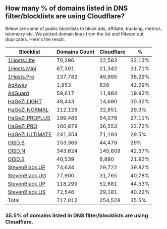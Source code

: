 ## How many % of domains listed in DNS filter/blocklists are using Cloudflare?


Below are some of public blocklists to block ads, affiliate, tracking, metrics, telemetry etc.
We picked domain lines from the list and filtered out duplicates.
Here's the result.


| Blocklist | Domains Count | Cloudflare | % |
| --- | --- | --- | --- |
| [1Hosts.Lite](https://raw.githubusercontent.com/badmojr/1Hosts/master/Lite/hosts.win) | 70,296 | 22,583 | 32.13% |
| [1Hosts.Mini](https://raw.githubusercontent.com/badmojr/1Hosts/master/mini/hosts.win) | 67,301 | 21,342 | 31.71% |
| [1Hosts.Pro](https://raw.githubusercontent.com/badmojr/1Hosts/master/Pro/hosts.win) | 137,782 | 49,995 | 36.29% |
| [AdAway](https://raw.githubusercontent.com/AdAway/adaway.github.io/master/hosts.txt) | 1,953 | 826 | 42.29% |
| [AdGuard](https://adguardteam.github.io/AdGuardSDNSFilter/Filters/filter.txt) | 59,617 | 11,884 | 19.93% |
| [HaGeZi.LIGHT](https://raw.githubusercontent.com/hagezi/dns-blocklists/main/hosts/light.txt) | 48,443 | 14,690 | 30.32% |
| [HaGeZi.NORMAL](https://raw.githubusercontent.com/hagezi/dns-blocklists/main/hosts/multi.txt) | 112,129 | 32,851 | 29.3% |
| [HaGeZi.PROPLUS](https://raw.githubusercontent.com/hagezi/dns-blocklists/main/hosts/pro.plus.txt) | 199,485 | 54,078 | 27.11% |
| [HaGeZi.PRO](https://raw.githubusercontent.com/hagezi/dns-blocklists/main/hosts/pro.txt) | 160,878 | 36,553 | 22.72% |
| [HaGeZi.ULTIMATE](https://raw.githubusercontent.com/hagezi/dns-blocklists/main/hosts/ultimate.txt) | 241,354 | 71,193 | 29.5% |
| [OISD.B](https://big.oisd.nl/dnsmasq) | 153,369 | 44,479 | 29% |
| [OISD.N](https://nsfw.oisd.nl/dnsmasq) | 343,624 | 145,609 | 42.37% |
| [OISD.S](https://small.oisd.nl/dnsmasq) | 40,539 | 8,890 | 21.93% |
| [StevenBlack.UF](https://raw.githubusercontent.com/StevenBlack/hosts/master/alternates/fakenews/hosts) | 74,634 | 29,722 | 39.82% |
| [StevenBlack.UG](https://raw.githubusercontent.com/StevenBlack/hosts/master/alternates/gambling/hosts) | 77,900 | 31,765 | 40.78% |
| [StevenBlack.UP](https://raw.githubusercontent.com/StevenBlack/hosts/master/alternates/porn/hosts) | 118,299 | 52,681 | 44.53% |
| [StevenBlack.US](https://raw.githubusercontent.com/StevenBlack/hosts/master/alternates/social/hosts) | 72,546 | 29,181 | 40.22% |
| Total | 717,012 | 254,528 | 35.5% |


### 35.5% of domains listed in DNS filter/blocklists are using Cloudflare.